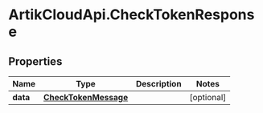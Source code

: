 # ArtikCloudApi.CheckTokenResponse

## Properties
Name | Type | Description | Notes
------------ | ------------- | ------------- | -------------
**data** | [**CheckTokenMessage**](CheckTokenMessage.md) |  | [optional] 


